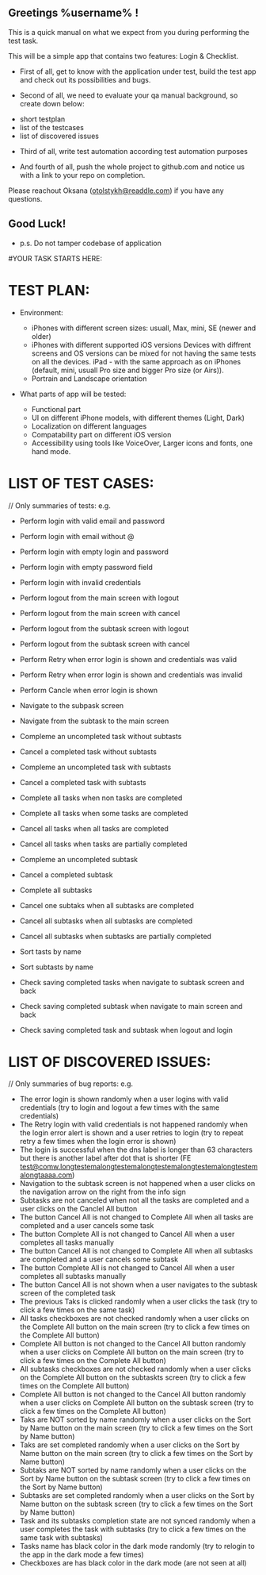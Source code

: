 ## Greetings %username% !

This is a quick manual on what we expect from you during performing the test task.

This will be a simple app that contains two features: Login & Checklist.

* First of all, get to know with the application under test, build the test app and check out its possibilities and bugs. 

* Second of all, we need to evaluate your qa manual background, so create down below:
 - short testplan 
 - list of the testcases
 - list of discovered issues
 
* Third of all, write test automation according test automation purposes  

* And fourth of all, push the whole project to github.com and notice us with a link to your repo on completion. 

Please reachout Oksana (otolstykh@readdle.com) if you have any questions.

## Good Luck!
* p.s. Do not tamper codebase of application

#YOUR TASK STARTS HERE: 


# TEST PLAN: 

- Environment:
    - iPhones with different screen sizes: usuall, Max, mini, SE (newer and older)
    - iPhones with different supported iOS versions 
    Devices with diffrent screens and OS versions can be mixed for not having the same tests on all the devices.
    iPad - with the same approach as on iPhones (default, mini, usuall Pro size and bigger Pro size (or Airs)).
    - Portrain and Landscape orientation
    
- What parts of app will be tested:
    - Functional part
    - UI on different iPhone models, with different themes (Light, Dark)
    - Localization on different languages
    - Compatability part on different iOS version
    - Accessibility using tools like VoiceOver, Larger icons and fonts, one hand mode.  


# LIST OF TEST CASES: 
// Only summaries of tests: e.g. 

- Perform login with valid email and password
- Perform login with email without @
- Perform login with empty login and password
- Perform login with empty password field
- Perform login with invalid credentials

- Perform logout from the main screen with logout
- Perform logout from the main screen with cancel
- Perform logout from the subtask screen with logout
- Perform logout from the subtask screen with cancel

- Perform Retry when error login is shown and credentials was valid
- Perform Retry when error login is shown and credentials was invalid
- Perform Cancle when error login is shown

- Navigate to the subpask screen
- Navigate from the subtask to the main screen

- Compleme an uncompleted task without subtasts
- Cancel a completed task without subtasts
- Compleme an uncompleted task with subtasts
- Cancel a completed task with subtasts
- Complete all tasks when non tasks are completed
- Complete all tasks when some tasks are completed
- Cancel all tasks when all tasks are completed
- Cancel all tasks when tasks are partially completed

- Compleme an uncompleted subtask
- Cancel a completed subtask
- Complete all subtasks
- Cancel one subtaks when all subtasks are completed
- Cancel all subtasks when all subtasks are completed
- Cancel all subtasks when subtasks are partially completed

- Sort tasts by name
- Sort subtasts by name

- Check saving completed tasks when navigate to subtask screen and back
- Check saving completed subtask when navigate to main screen and back
- Check saving completed task and subtask when logout and login


# LIST OF DISCOVERED ISSUES:
// Only summaries of bug reports: e.g.

- The error login is shown randomly when a user logins with valid credentials (try to login and logout a few times with the same credentials)
- The Retry login with valid credentials is not happened randomly when the login error alert is shown and a user retries to login (try to repeat retry a few times when the login error is shown)
- The login is successful when the dns label is longer than 63 characters but there is another label after dot that is shorter (FE test@comw.longtestemalongtestemalongtestemalongtestemalongtestemalongtaaaa.com)
- Navigation to the subtask screen is not happened when a user clicks on the navigation arrow on the right from the info sign
- Subtasks are not canceled when not all the tasks are completed and a user clicks on the Canclel All button
- The button Cancel All is not changed to Complete All when all tasks are completed and a user cancels some task
- The button Complete All is not changed to Cancel All when a user completes all tasks manually
- The button Cancel All is not changed to Complete All when all subtasks are completed and a user cancels some subtask
- The button Complete All is not changed to Cancel All when a user completes all subtasks manually
- The button Cancel All is not shown when a user navigates to the subtask screen of the completed task
- The previous Taks is clicked randomly when a user clicks the task (try to click a few times on the same task)
- All tasks checkboxes are not checked randomly when a user clicks on the Complete All button on the main screen (try to click a few times on the Complete All button)
- Complete All button is not changed to the Cancel All button randomly when a user clicks on Complete All button on the main screen (try to click a few times on the Complete All button)
- All subtasks checkboxes are not checked randomly when a user clicks on the Complete All button on the subtaskts screen (try to click a few times on the Complete All button)
- Complete All button is not changed to the Cancel All button randomly when a user clicks on Complete All button on the subtask screen (try to click a few times on the Complete All button)
- Taks are NOT sorted by name randomly when a user clicks on the Sort by Name button on the main screen (try to click a few times on the Sort by Name button)
- Taks are set completed randomly when a user clicks on the Sort by Name button on the main screen (try to click a few times on the Sort by Name button)
- Subtaks are NOT sorted by name randomly when a user clicks on the Sort by Name button on the subtask screen (try to click a few times on the Sort by Name button)
- Subtasks are set completed randomly when a user clicks on the Sort by Name button on the subtask screen (try to click a few times on the Sort by Name button)
- Task and its subtasks completion state are not synced randomly when a user completes the task with subtasks (try to click a few times on the same task with subtasks)
- Tasks name has black color in the dark mode randomly (try to relogin to the app in the dark mode a few times)
- Checkboxes are has black color in the dark mode (are not seen at all)
